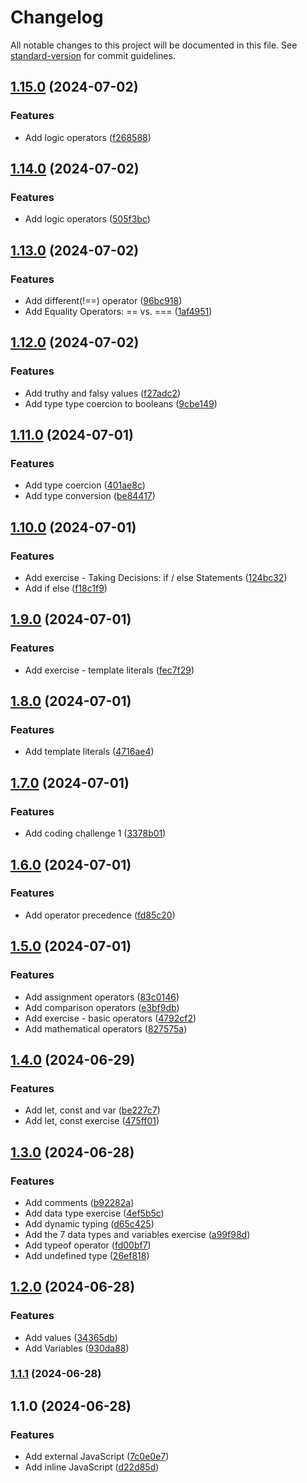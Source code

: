 # Changelog

All notable changes to this project will be documented in this file. See [standard-version](https://github.com/conventional-changelog/standard-version) for commit guidelines.

## [1.15.0](https://github.com/wakabibrian/JavaScript-Full-Course/compare/v1.14.0...v1.15.0) (2024-07-02)


### Features

* Add logic operators ([f268588](https://github.com/wakabibrian/JavaScript-Full-Course/commit/f268588042e0a98ad6dd2ce4031fed46ace9c593))

## [1.14.0](https://github.com/wakabibrian/JavaScript-Full-Course/compare/v1.13.0...v1.14.0) (2024-07-02)


### Features

* Add logic operators ([505f3bc](https://github.com/wakabibrian/JavaScript-Full-Course/commit/505f3bc0b9e829ca75f817a42ae5ef970ea5e204))

## [1.13.0](https://github.com/wakabibrian/JavaScript-Full-Course/compare/v1.12.0...v1.13.0) (2024-07-02)


### Features

* Add different(!==) operator ([96bc918](https://github.com/wakabibrian/JavaScript-Full-Course/commit/96bc9186a13670f5ba3d0f6bae2591b88ba2be8f))
* Add Equality Operators: == vs. === ([1af4951](https://github.com/wakabibrian/JavaScript-Full-Course/commit/1af4951249225d465ed486295fbdba4036492c6a))

## [1.12.0](https://github.com/wakabibrian/JavaScript-Full-Course/compare/v1.11.0...v1.12.0) (2024-07-02)


### Features

* Add truthy and falsy values ([f27adc2](https://github.com/wakabibrian/JavaScript-Full-Course/commit/f27adc2d82bdae97642d3d1750ddddbb59bc9238))
* Add type type coercion to booleans ([9cbe149](https://github.com/wakabibrian/JavaScript-Full-Course/commit/9cbe14915ee52e643feeb583baefbbe9f43dfa4d))

## [1.11.0](https://github.com/wakabibrian/JavaScript-Full-Course/compare/v1.10.0...v1.11.0) (2024-07-01)


### Features

* Add type coercion ([401ae8c](https://github.com/wakabibrian/JavaScript-Full-Course/commit/401ae8c91521f5bbffa3b30877c4657048529beb))
* Add type conversion ([be84417](https://github.com/wakabibrian/JavaScript-Full-Course/commit/be84417be0c707274ebac22a7f5b96f12d234aed))

## [1.10.0](https://github.com/wakabibrian/JavaScript-Full-Course/compare/v1.9.0...v1.10.0) (2024-07-01)


### Features

* Add exercise - Taking Decisions: if / else Statements ([124bc32](https://github.com/wakabibrian/JavaScript-Full-Course/commit/124bc32702e23600a64d4810b11c2cfcbbab3239))
* Add if else ([f18c1f9](https://github.com/wakabibrian/JavaScript-Full-Course/commit/f18c1f9ba92b4bbd3922334a8ea5a2a55ddd1e93))

## [1.9.0](https://github.com/wakabibrian/JavaScript-Full-Course/compare/v1.8.0...v1.9.0) (2024-07-01)


### Features

* Add exercise - template literals ([fec7f29](https://github.com/wakabibrian/JavaScript-Full-Course/commit/fec7f299c65a61cb490e022b311ad00f032c8653))

## [1.8.0](https://github.com/wakabibrian/JavaScript-Full-Course/compare/v1.7.0...v1.8.0) (2024-07-01)


### Features

* Add template literals ([4716ae4](https://github.com/wakabibrian/JavaScript-Full-Course/commit/4716ae425144f30a66cc14e3a1fce2d7f0656384))

## [1.7.0](https://github.com/wakabibrian/JavaScript-Full-Course/compare/v1.6.0...v1.7.0) (2024-07-01)


### Features

* Add coding challenge 1 ([3378b01](https://github.com/wakabibrian/JavaScript-Full-Course/commit/3378b01c5d2e2393592030a2d8e18e2b5044d48c))

## [1.6.0](https://github.com/wakabibrian/JavaScript-Full-Course/compare/v1.5.0...v1.6.0) (2024-07-01)


### Features

* Add operator precedence ([fd85c20](https://github.com/wakabibrian/JavaScript-Full-Course/commit/fd85c2036c99cccf218118cae0bd8f0c3d1907a1))

## [1.5.0](https://github.com/wakabibrian/JavaScript-Full-Course/compare/v1.4.0...v1.5.0) (2024-07-01)


### Features

* Add assignment operators ([83c0146](https://github.com/wakabibrian/JavaScript-Full-Course/commit/83c014641e1f52f6fda243277400f9ac6993d96a))
* Add comparison operators ([e3bf9db](https://github.com/wakabibrian/JavaScript-Full-Course/commit/e3bf9db3d90093202902d9fba239f9edbb1ac091))
* Add exercise - basic operators ([4792cf2](https://github.com/wakabibrian/JavaScript-Full-Course/commit/4792cf2a1607b1437e06afb430faea709a0fa45e))
* Add mathematical operators ([827575a](https://github.com/wakabibrian/JavaScript-Full-Course/commit/827575a0870c589dc899d65608111d8c47a216b8))

## [1.4.0](https://github.com/wakabibrian/JavaScript-Full-Course/compare/v1.3.0...v1.4.0) (2024-06-29)


### Features

* Add let, const and var ([be227c7](https://github.com/wakabibrian/JavaScript-Full-Course/commit/be227c7f1589f16f405fd3e12be875b551525101))
* Add let, const exercise ([475ff01](https://github.com/wakabibrian/JavaScript-Full-Course/commit/475ff01c59990cefb055c0b72bc2ea4fa3224151))

## [1.3.0](https://github.com/wakabibrian/JavaScript-Full-Course/compare/v1.2.0...v1.3.0) (2024-06-28)


### Features

* Add comments ([b92282a](https://github.com/wakabibrian/JavaScript-Full-Course/commit/b92282a792e8f1be590a5030cdfccbf0016d80d2))
* Add data type exercise ([4ef5b5c](https://github.com/wakabibrian/JavaScript-Full-Course/commit/4ef5b5caaeb5aa19b240495fc4740e55fe6f51dc))
* Add dynamic typing ([d65c425](https://github.com/wakabibrian/JavaScript-Full-Course/commit/d65c425c76e859a5f45c3f0db920b3ea157cb52c))
* Add the 7 data types and variables exercise ([a99f98d](https://github.com/wakabibrian/JavaScript-Full-Course/commit/a99f98de4361bd04e3d9311903f89a5ea6a5a022))
* Add typeof operator ([fd00bf7](https://github.com/wakabibrian/JavaScript-Full-Course/commit/fd00bf7c8f73b07675d54950235ed6bab8af3bee))
* Add undefined type ([26ef818](https://github.com/wakabibrian/JavaScript-Full-Course/commit/26ef81800025c963b2ca2f992d94ad506595ab1f))

## [1.2.0](https://github.com/wakabibrian/JavaScript-Full-Course/compare/v1.1.1...v1.2.0) (2024-06-28)


### Features

* Add values ([34365db](https://github.com/wakabibrian/JavaScript-Full-Course/commit/34365dbc14d91dd53e2309a8d6fcbd3e2e375561))
* Add Variables ([930da88](https://github.com/wakabibrian/JavaScript-Full-Course/commit/930da88799708af3c9dd20306be5a437fe05256d))

### [1.1.1](https://github.com/wakabibrian/JavaScript-Full-Course/compare/v1.1.0...v1.1.1) (2024-06-28)

## 1.1.0 (2024-06-28)


### Features

* Add external JavaScript ([7c0e0e7](https://github.com/wakabibrian/JavaScript-Full-Course/commit/7c0e0e75dd240b8e6fa895b42dccfbc7037df8e7))
* Add inline JavaScript ([d22d85d](https://github.com/wakabibrian/JavaScript-Full-Course/commit/d22d85d29ba30c14d5fad427db7b9113d080fde4))

